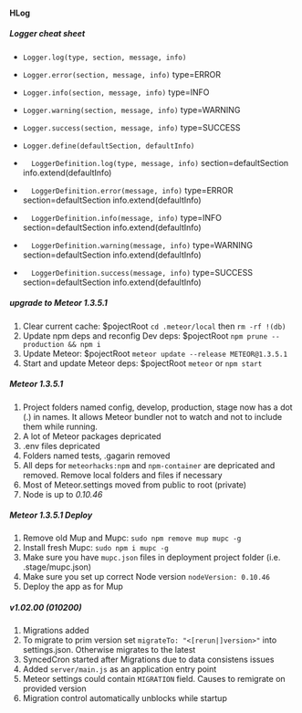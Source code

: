 #### HLog

##### Logger cheat sheet
* `Logger.log(type, section, message, info)`
* `Logger.error(section, message, info)` type=ERROR
* `Logger.info(section, message, info)` type=INFO
* `Logger.warning(section, message, info)` type=WARNING
* `Logger.success(section, message, info)` type=SUCCESS

* `Logger.define(defaultSection, defaultInfo)`
* `  LoggerDefinition.log(type, message, info)` section=defaultSection info.extend(defaultInfo)
* `  LoggerDefinition.error(message, info)` type=ERROR section=defaultSection info.extend(defaultInfo)
* `  LoggerDefinition.info(message, info)` type=INFO section=defaultSection info.extend(defaultInfo)
* `  LoggerDefinition.warning(message, info)` type=WARNING section=defaultSection info.extend(defaultInfo)
* `  LoggerDefinition.success(message, info)` type=SUCCESS section=defaultSection info.extend(defaultInfo)

##### upgrade to Meteor 1.3.5.1
1. Clear current cache: $pojectRoot `cd .meteor/local` then `rm -rf !(db)`
2. Update npm deps and reconfig Dev deps: $pojectRoot `npm prune --production && npm i`
3. Update Meteor: $pojectRoot `meteor update --release METEOR@1.3.5.1`
4. Start and update Meteor deps: $pojectRoot `meteor` or `npm start`

##### Meteor 1.3.5.1
1. Project folders named config, develop, production, stage now has a dot (.) in names. It allows Meteor bundler not to watch and not to include them while running.
2. A lot of Meteor packages depricated
3. .env files depricated
4. Folders named tests, .gagarin removed
5. All deps for `meteorhacks:npm` and `npm-container` are depricated and removed. Remove local folders and files if necessary
6. Most of Meteor.settings moved from public to root (private)
7. Node is up to *0.10.46*

##### Meteor 1.3.5.1 Deploy
1. Remove old Mup and Mupc: `sudo npm remove mup mupc -g`
2. Install fresh Mupc: `sudo npm i mupc -g`
3. Make sure you have `mupc.json` files in deployment project folder (i.e. .stage/mupc.json)
4. Make sure you set up correct Node version `nodeVersion: 0.10.46`
5. Deploy the app as for Mup

##### v1.02.00 (010200)
1. Migrations added
2. To migrate to prim version set ```migrateTo: "<[rerun|]version>"``` into settings.json. Otherwise migrates to the latest
3. SyncedCron started after Migrations due to data consistens issues
4. Added ```server/main.js``` as an application entry point
5. Meteor settings could contain ```MIGRATION``` field. Causes to remigrate on provided version
6. Migration control automatically unblocks while startup
